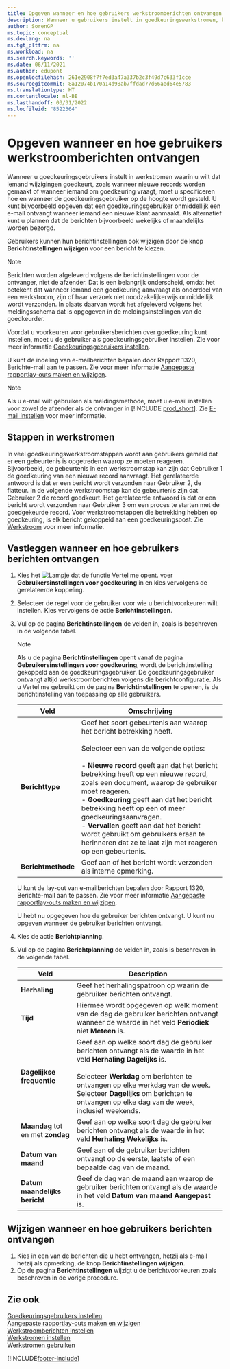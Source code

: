 ```yaml
---
title: Opgeven wanneer en hoe gebruikers werkstroomberichten ontvangen
description: Wanneer u gebruikers instelt in goedkeuringswerkstromen, kunt u specificeren hoe en wanneer elke goedkeuringsgebruiker berichten ontvangt.
author: SorenGP
ms.topic: conceptual
ms.devlang: na
ms.tgt_pltfrm: na
ms.workload: na
ms.search.keywords: ''
ms.date: 06/11/2021
ms.author: edupont
ms.openlocfilehash: 261e2908f7f7ed3a47a337b2c3f49d7c633f1cce
ms.sourcegitcommit: 8a12074b170a14d98ab7ffdad77d66aed64e5783
ms.translationtype: HT
ms.contentlocale: nl-BE
ms.lasthandoff: 03/31/2022
ms.locfileid: "8522364"
---
```

# <a name="specify-when-and-how-to-receive-workflow-notifications"></a>Opgeven wanneer en hoe gebruikers werkstroomberichten ontvangen
Wanneer u goedkeuringsgebruikers instelt in werkstromen waarin u wilt dat iemand wijzigingen goedkeurt, zoals wanneer nieuwe records worden gemaakt of wanneer iemand om goedkeuring vraagt, moet u specificeren hoe en wanneer de goedkeuringsgebruiker op de hoogte wordt gesteld. U kunt bijvoorbeeld opgeven dat een goedkeuringsgebruiker onmiddellijk een e-mail ontvangt wanneer iemand een nieuwe klant aanmaakt. Als alternatief kunt u plannen dat de berichten bijvoorbeeld wekelijks of maandelijks worden bezorgd.

Gebruikers kunnen hun berichtinstellingen ook wijzigen door de knop **Berichtinstellingen wijzigen** voor een bericht te kiezen.  

> [!NOTE]
> Berichten worden afgeleverd volgens de berichtinstellingen voor de ontvanger, niet de afzender. Dat is een belangrijk onderscheid, omdat het betekent dat wanneer iemand een goedkeuring aanvraagt als onderdeel van een werkstroom, zijn of haar verzoek niet noodzakelijkerwijs onmiddellijk wordt verzonden. In plaats daarvan wordt het afgeleverd volgens het meldingsschema dat is opgegeven in de meldingsinstellingen van de goedkeurder. 

Voordat u voorkeuren voor gebruikersberichten over goedkeuring kunt instellen, moet u de gebruiker als goedkeuringsgebruiker instellen. Zie voor meer informatie [Goedkeuringsgebruikers instellen](across-how-to-set-up-approval-users.md).  

U kunt de indeling van e-mailberichten bepalen door Rapport 1320, Berichte-mail aan te passen. Zie voor meer informatie [Aangepaste rapportlay-outs maken en wijzigen](ui-how-create-custom-report-layout.md).  

> [!NOTE]
> Als u e-mail wilt gebruiken als meldingsmethode, moet u e-mail instellen voor zowel de afzender als de ontvanger in [!INCLUDE [prod_short](includes/prod_short.md)]. Zie [E-mail instellen](admin-how-setup-email.md) voor meer informatie.

## <a name="steps-in-workflows"></a>Stappen in werkstromen 
In veel goedkeuringswerkstroomstappen wordt aan gebruikers gemeld dat er een gebeurtenis is opgetreden waarop ze moeten reageren. Bijvoorbeeld, de gebeurtenis in een werkstroomstap kan zijn dat Gebruiker 1 de goedkeuring van een nieuwe record aanvraagt. Het gerelateerde antwoord is dat er een bericht wordt verzonden naar Gebruiker 2, de fiatteur. In de volgende werkstroomstap kan de gebeurtenis zijn dat Gebruiker 2 de record goedkeurt. Het gerelateerde antwoord is dat er een bericht wordt verzonden naar Gebruiker 3 om een proces te starten met de goedgekeurde record. Voor werkstroomstappen die betrekking hebben op goedkeuring, is elk bericht gekoppeld aan een goedkeuringspost. Zie [Werkstroom](across-workflow.md) voor meer informatie.  

## <a name="specify-when-and-how-users-receive-notifications"></a>Vastleggen wanneer en hoe gebruikers berichten ontvangen  

1.  Kies het ![Lampje dat de functie Vertel me opent.](media/ui-search/search_small.png "Vertel me wat u wilt doen") voer **Gebruikersinstellingen voor goedkeuring** in en kies vervolgens de gerelateerde koppeling.  
2.  Selecteer de regel voor de gebruiker voor wie u berichtvoorkeuren wilt instellen. Kies vervolgens de actie **Berichtinstellingen**.  
3.  Vul op de pagina **Berichtinstellingen** de velden in, zoals is beschreven in de volgende tabel.  

    > [!NOTE]
    > Als u de pagina **Berichtinstellingen** opent vanaf de pagina **Gebruikersinstellingen voor goedkeuring**, wordt de berichtinstelling gekoppeld aan de goedkeuringsgebruiker. De goedkeuringsgebruiker ontvangt altijd werkstroomberichten volgens die berichtconfiguratie. Als u Vertel me gebruikt om de pagina **Berichtinstellingen** te openen, is de berichtinstelling van toepassing op alle gebruikers.  

    |Veld|Omschrijving|  
    |---------------------------------|---------------------------------------|  
    |**Berichttype**|Geef het soort gebeurtenis aan waarop het bericht betrekking heeft.<br /><br /> Selecteer een van de volgende opties:<br /><br /> -   **Nieuwe record** geeft aan dat het bericht betrekking heeft op een nieuwe record, zoals een document, waarop de gebruiker moet reageren.<br />-   **Goedkeuring** geeft aan dat het bericht betrekking heeft op een of meer goedkeuringsaanvragen.<br />-   **Vervallen** geeft aan dat het bericht wordt gebruikt om gebruikers eraan te herinneren dat ze te laat zijn met reageren op een gebeurtenis.|  
    |**Berichtmethode**|Geef aan of het bericht wordt verzonden als interne opmerking.|

    U kunt de lay-out van e-mailberichten bepalen door Rapport 1320, Berichte-mail aan te passen. Zie voor meer informatie [Aangepaste rapportlay-outs maken en wijzigen](ui-how-create-custom-report-layout.md).

    U hebt nu opgegeven hoe de gebruiker berichten ontvangt. U kunt nu opgeven wanneer de gebruiker berichten ontvangt.  

4.  Kies de actie **Berichtplanning**.  
5.  Vul op de pagina **Berichtplanning** de velden in, zoals is beschreven in de volgende tabel.  

    |Veld|Description|  
    |---------------------------------|---------------------------------------|  
    |**Herhaling**|Geef het herhalingspatroon op waarin de gebruiker berichten ontvangt.|  
    |**Tijd**|Hiermee wordt opgegeven op welk moment van de dag de gebruiker berichten ontvangt wanneer de waarde in het veld **Periodiek** niet **Meteen** is.|  
    |**Dagelijkse frequentie**|Geef aan op welke soort dag de gebruiker berichten ontvangt als de waarde in het veld **Herhaling** **Dagelijks** is.<br /><br /> Selecteer **Werkdag** om berichten te ontvangen op elke werkdag van de week. Selecteer **Dagelijks** om berichten te ontvangen op elke dag van de week, inclusief weekends.|  
    |**Maandag** tot en met **zondag**|Geef aan op welke soort dag de gebruiker berichten ontvangt als de waarde in het veld **Herhaling** **Wekelijks** is.|  
    |**Datum van maand**|Geef aan of de gebruiker berichten ontvangt op de eerste, laatste of een bepaalde dag van de maand.|  
    |**Datum maandelijks bericht**|Geef de dag van de maand aan waarop de gebruiker berichten ontvangt als de waarde in het veld **Datum van maand** **Aangepast** is.|  

## <a name="change-when-and-how-you-receive-notifications"></a>Wijzigen wanneer en hoe gebruikers berichten ontvangen  
1.  Kies in een van de berichten die u hebt ontvangen, hetzij als e-mail hetzij als opmerking, de knop **Berichtinstellingen wijzigen**.  
2.  Op de pagina **Berichtinstellingen** wijzigt u de berichtvoorkeuren zoals beschreven in de vorige procedure.  

## <a name="see-also"></a>Zie ook  
 [Goedkeuringsgebruikers instellen](across-how-to-set-up-approval-users.md)   
 [Aangepaste rapportlay-outs maken en wijzigen](ui-how-create-custom-report-layout.md)   
 [Werkstroomberichten instellen](across-setting-up-workflow-notifications.md)   
 [Werkstromen instellen](across-set-up-workflows.md)   
 [Werkstromen gebruiken](across-use-workflows.md)


[!INCLUDE[footer-include](includes/footer-banner.md)]